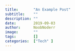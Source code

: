 ```yaml
---
title:       "An Example Post"
subtitle:    ""
description: ""
date:        2019-09-03
author:      NoobNoderr
image:       ""
tags:        []
categories:  ["Tech" ]
---
```


